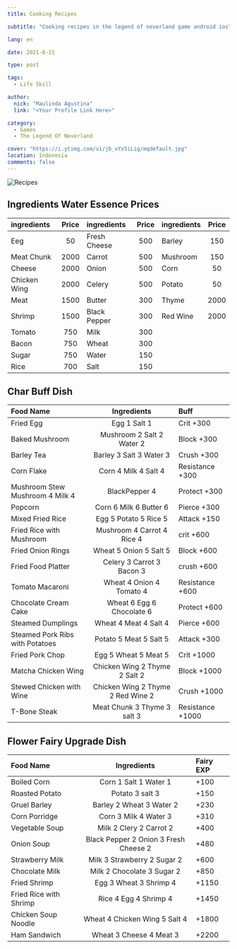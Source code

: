 ```yaml
---
title: Cooking Recipes

subtitle: "Cooking recipes in the legend of neverland game android ios"

lang: en

date: 2021-8-15

type: post

tags:
  - Life Skill

author:
  nick: "Maulinda Agustina"
  link: "<Your Profile Link Here>"

category:
  - Games
  - The Legend Of Neverland

cover: "https://i.ytimg.com/vi/jb_xYx5iLig/mqdefault.jpg"
location: Indonesia
comments: false
---
```


  <!-- toc -->
  
<!-- [![603TF.png](https://i.im.ge/2021/08/15/603TF.png)](https://im.ge/i/603TF) -->
![Recipes](https://user-images.githubusercontent.com/12471057/132800836-32af1b73-bbb0-4af1-8a7c-dd96ee02cb3c.png)
  
  ## Ingredients Water Essence Prices
  
| ingredients | Price | ingredients | Price | ingredients | Price |
| :--- | :---: | :--- | :---: | :--- | :---: |
| Eeg | 50 | Fresh Cheese | 500 | Barley | 150 |
| Meat Chunk | 2000 | Carrot | 500 | Mushroom | 150 |
| Cheese | 2000 | Onion | 500 | Corn | 50 |
| Chicken Wing | 2000 | Celery | 500 | Potato | 50 |
| Meat | 1500 | Butter | 300 | Thyme | 2000 |
| Shrimp | 1500 | Black Pepper | 300 | Red Wine | 2000 |
| Tomato | 750 | Milk | 300 |
| Bacon | 750 | Wheat | 300 |
| Sugar | 750 | Water | 150 |
| Rice | 700 | Salt | 150 |

  ## Char Buff Dish
  
| Food Name | Ingredients | Buff |
| :--- | :---: | :--- |
| Fried Egg | Egg 1 Salt 1 | Crit +300 |
| Baked Mushroom | Mushroom 2 Salt 2 Water 2 | Block +300 |
| Barley Tea | Barley 3 Salt 3 Water 3 | Crush +300 |
| Corn Flake | Corn 4 Milk 4 Salt 4 | Resistance +300 |
| Mushroom Stew Mushroom 4 Milk 4 | BlackPepper 4 | Protect +300 |
| Popcorn | Corn 6 Milk 6 Butter 6 | Pierce +300 |
| Mixed Fried Rice | Egg 5 Potato 5 Rice 5 | Attack +150 |
| Fried Rice with Mushroom | Mushroom 4 Carrot 4 Rice 4 | crit +600 |
| Fried Onion Rings | Wheat 5 Onion 5 Salt 5 | Block +600 |
| Fried Food Platter | Celery 3 Carrot 3 Bacon 3 | crush +600 |
| Tomato Macaroni | Wheat 4 Onion 4 Tomato 4 | Resistance +600 |
| Chocolate Cream Cake | Wheat 6 Egg 6 Chocolate 6 | Protect +600 |
| Steamed Dumplings | Wheat 4 Meat 4 Salt 4 | Pierce +600 |
| Steamed Pork Ribs with Potatoes | Potato 5 Meat 5 Salt 5 | Attack +300 |
| Fried Pork Chop | Egg 5 Wheat 5 Meat 5 | Crit +1000 |
| Matcha Chicken Wing | Chicken Wing 2 Thyme 2 Salt 2 | Block +1000 |
| Stewed Chicken with Wine | Chicken Wing 2 Thyme 2 Red Wine 2 | Crush +1000 |
| T-Bone Steak | Meat Chunk 3 Thyme 3 salt 3 | Resistance +1000 |

  ## Flower Fairy Upgrade Dish
  
| Food Name | Ingredients | Fairy EXP |
| :--- | :---: | :--- |
| Boiled Corn | Corn 1 Salt 1 Water 1 | +100 |
| Roasted Potato | Potato 3 salt 3 | +150 |
| Gruel Barley | Barley 2 Wheat 3 Water 2 | +230 |
| Corn Porridge | Corn 3 Milk 4 Water 3 | +310 |
| Vegetable Soup | Milk 2 Clery 2 Carrot 2 | +400 |
| Onion Soup | Black Pepper 2 Onion 3 Fresh Cheese 2 | +480 |
| Strawberry Milk | Milk 3 Strawberry 2 Sugar 2 | +600 |
| Chocolate Milk | Milk 2 Chocolate 3 Sugar 2 | +850 |
| Fried Shrimp | Egg 3 Wheat 3 Shrimp 4 | +1150 |
| Fried Rice with Shrimp | Rice 4 Egg 4 Shrimp 4 | +1450 |
| Chicken Soup Noodle | Wheat 4 Chicken Wing 5 Salt 4 | +1800 |
| Ham Sandwich | Wheat 3 Cheese 4 Meat 3 | +2200 |
